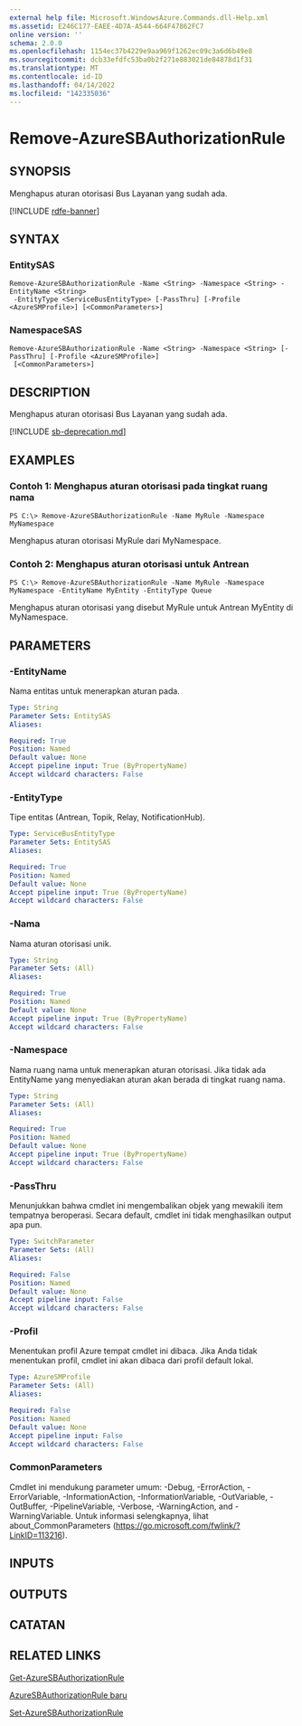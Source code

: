 ```yaml
---
external help file: Microsoft.WindowsAzure.Commands.dll-Help.xml
ms.assetid: E246C177-EAEE-4D7A-A544-664F47862FC7
online version: ''
schema: 2.0.0
ms.openlocfilehash: 1154ec37b4229e9aa969f1262ec09c3a6d6b49e8
ms.sourcegitcommit: dcb33efdfc53ba0b2f271e883021de84878d1f31
ms.translationtype: MT
ms.contentlocale: id-ID
ms.lasthandoff: 04/14/2022
ms.locfileid: "142335036"
---
```

# Remove-AzureSBAuthorizationRule

## SYNOPSIS
Menghapus aturan otorisasi Bus Layanan yang sudah ada.

[!INCLUDE [rdfe-banner](../../includes/rdfe-banner.md)]

## SYNTAX

### EntitySAS
```
Remove-AzureSBAuthorizationRule -Name <String> -Namespace <String> -EntityName <String>
 -EntityType <ServiceBusEntityType> [-PassThru] [-Profile <AzureSMProfile>] [<CommonParameters>]
```

### NamespaceSAS
```
Remove-AzureSBAuthorizationRule -Name <String> -Namespace <String> [-PassThru] [-Profile <AzureSMProfile>]
 [<CommonParameters>]
```

## DESCRIPTION
Menghapus aturan otorisasi Bus Layanan yang sudah ada.

[!INCLUDE [sb-deprecation.md](../include/sb-deprecation.md)]

## EXAMPLES

### Contoh 1: Menghapus aturan otorisasi pada tingkat ruang nama
```
PS C:\> Remove-AzureSBAuthorizationRule -Name MyRule -Namespace MyNamespace
```

Menghapus aturan otorisasi MyRule dari MyNamespace.

### Contoh 2: Menghapus aturan otorisasi untuk Antrean
```
PS C:\> Remove-AzureSBAuthorizationRule -Name MyRule -Namespace MyNamespace -EntityName MyEntity -EntityType Queue
```

Menghapus aturan otorisasi yang disebut MyRule untuk Antrean MyEntity di MyNamespace.

## PARAMETERS

### -EntityName
Nama entitas untuk menerapkan aturan pada.

```yaml
Type: String
Parameter Sets: EntitySAS
Aliases: 

Required: True
Position: Named
Default value: None
Accept pipeline input: True (ByPropertyName)
Accept wildcard characters: False
```

### -EntityType
Tipe entitas (Antrean, Topik, Relay, NotificationHub).

```yaml
Type: ServiceBusEntityType
Parameter Sets: EntitySAS
Aliases: 

Required: True
Position: Named
Default value: None
Accept pipeline input: True (ByPropertyName)
Accept wildcard characters: False
```

### -Nama
Nama aturan otorisasi unik.

```yaml
Type: String
Parameter Sets: (All)
Aliases: 

Required: True
Position: Named
Default value: None
Accept pipeline input: True (ByPropertyName)
Accept wildcard characters: False
```

### -Namespace
Nama ruang nama untuk menerapkan aturan otorisasi.
Jika tidak ada EntityName yang menyediakan aturan akan berada di tingkat ruang nama.

```yaml
Type: String
Parameter Sets: (All)
Aliases: 

Required: True
Position: Named
Default value: None
Accept pipeline input: True (ByPropertyName)
Accept wildcard characters: False
```

### -PassThru
Menunjukkan bahwa cmdlet ini mengembalikan objek yang mewakili item tempatnya beroperasi.
Secara default, cmdlet ini tidak menghasilkan output apa pun.

```yaml
Type: SwitchParameter
Parameter Sets: (All)
Aliases: 

Required: False
Position: Named
Default value: None
Accept pipeline input: False
Accept wildcard characters: False
```

### -Profil
Menentukan profil Azure tempat cmdlet ini dibaca.
Jika Anda tidak menentukan profil, cmdlet ini akan dibaca dari profil default lokal.

```yaml
Type: AzureSMProfile
Parameter Sets: (All)
Aliases: 

Required: False
Position: Named
Default value: None
Accept pipeline input: False
Accept wildcard characters: False
```

### CommonParameters
Cmdlet ini mendukung parameter umum: -Debug, -ErrorAction, -ErrorVariable, -InformationAction, -InformationVariable, -OutVariable, -OutBuffer, -PipelineVariable, -Verbose, -WarningAction, and -WarningVariable. Untuk informasi selengkapnya, lihat about_CommonParameters (https://go.microsoft.com/fwlink/?LinkID=113216).

## INPUTS

## OUTPUTS

## CATATAN

## RELATED LINKS

[Get-AzureSBAuthorizationRule](./Get-AzureSBAuthorizationRule.md)

[AzureSBAuthorizationRule baru](./New-AzureSBAuthorizationRule.md)

[Set-AzureSBAuthorizationRule](./Set-AzureSBAuthorizationRule.md)


